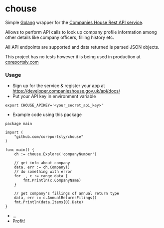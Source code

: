 # chouse

Simple [Golang](https://golang.org/) wrapper for the [Companies House Rest API service](https://www.gov.uk/government/organisations/companies-house).

Allows to perform API calls to look up company profile information among other details like company officers, filling history etc.

All API endpoints are supported and data returned is parsed JSON objects.

This project has no tests however it is being used in production at [coreportsly.com](http://coreportsly.com)

### Usage

* Sign up for the service & register your app at https://developer.companieshouse.gov.uk/api/docs/
* Put your API key in environment variable

```shell
export CHOUSE_APIKEY='<your_secret_api_key>'
```

* Example code using this package

```golang
package main

import (
    "github.com/coreportsly/chouse"
)

func main() {
    ch := chouse.Explore('companyNumber')

    // get info about company
    data, err := ch.Company()
    // do something with error
    for _, c := range data {
        fmt.Println(c.CompanyName)
    }

    // get company's fillings of annual return type
    data, err := c.AnnualReturnsFilings()
    fmt.Println(data.Items[0].Date)
}
```

* ...
* Profit!
